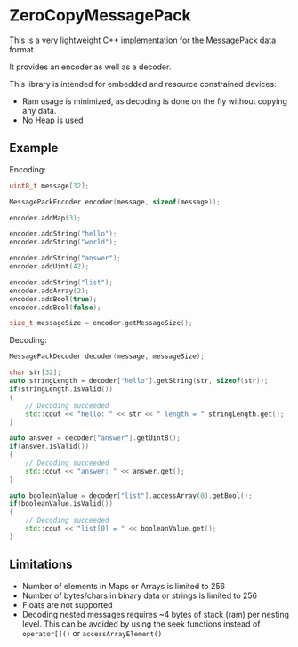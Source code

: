 # ZeroCopyMessagePack

This is a very lightweight C++ implementation for the MessagePack data format.

It provides an encoder as well as a decoder.

This library is intended for embedded and resource constrained devices:

- Ram usage is minimized, as decoding is done on the fly without copying any data.
- No Heap is used

## Example

Encoding:
```C++
uint8_t message[32];

MessagePackEncoder encoder(message, sizeof(message));

encoder.addMap(3);

encoder.addString("hello");
encoder.addString("world");

encoder.addString("answer");
encoder.addUint(42);

encoder.addString("list");
encoder.addArray(2);
encoder.addBool(true);
encoder.addBool(false);

size_t messageSize = encoder.getMessageSize();
```

Decoding:
```C++
MessagePackDecoder decoder(message, messageSize);

char str[32];
auto stringLength = decoder["hello"].getString(str, sizeof(str));
if(stringLength.isValid())
{
    // Decoding succeeded
    std::cout << "hello: " << str << " length = " stringLength.get(); 
}

auto answer = decoder["answer"].getUint8();
if(answer.isValid())
{
    // Decoding succeeded
    std::cout << "answer: " << answer.get(); 
}

auto booleanValue = decoder["list"].accessArray(0).getBool();
if(booleanValue.isValid())
{
    // Decoding succeeded
    std::cout << "list[0] = " << booleanValue.get(); 
}

```

## Limitations

- Number of elements in Maps or Arrays is limited to 256
- Number of bytes/chars in binary data or strings is limited to 256
- Floats are not supported
- Decoding nested messages requires ~4 bytes of stack (ram) per nesting level.
  This can be avoided by using the seek functions instead of `operator[]()` or `accessArrayElement()`
